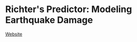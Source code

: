 # Richter's Predictor: Modeling Earthquake Damage
[Website](https://www.drivendata.org/competitions/57/nepal-earthquake/page/134/)
